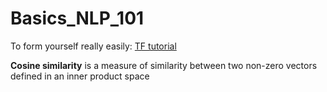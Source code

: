 # Basics_NLP_101

To form yourself really easily: [TF tutorial](https://www.tensorflow.org/tutorials?hl=fr)


**Cosine similarity** is a measure of similarity between two non-zero vectors defined in an inner product space




